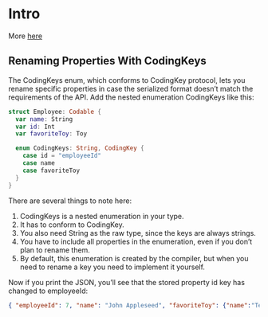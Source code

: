 # Intro

More [here](https://www.raywenderlich.com/382-encoding-decoding-and-serialization-in-swift-4)

## Renaming Properties With CodingKeys

The CodingKeys enum, which conforms to CodingKey protocol, lets you rename specific properties in case the serialized format doesn’t match the requirements of the API.
Add the nested enumeration CodingKeys like this:

```swift
struct Employee: Codable {
  var name: String
  var id: Int
  var favoriteToy: Toy

  enum CodingKeys: String, CodingKey {
    case id = "employeeId"
    case name
    case favoriteToy
  }
}
```

There are several things to note here:

1. CodingKeys is a nested enumeration in your type.
2. It has to conform to CodingKey.
3. You also need String as the raw type, since the keys are always strings.
4. You have to include all properties in the enumeration, even if you don’t plan to rename them.
5. By default, this enumeration is created by the compiler, but when you need to rename a key you need to implement it yourself.

Now if you print the JSON, you’ll see that the stored property id key has changed to employeeId:

```json
{ "employeeId": 7, "name": "John Appleseed", "favoriteToy": {"name":"Teddy Bear"}}
```